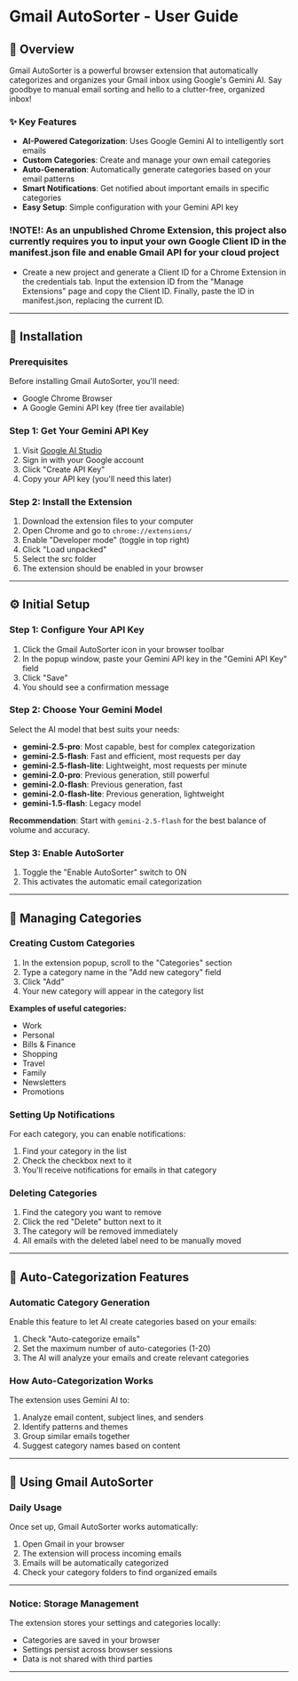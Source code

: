 # Gmail AutoSorter - User Guide

## 🧠 Overview

Gmail AutoSorter is a powerful browser extension that automatically categorizes and organizes your Gmail inbox using Google's Gemini AI. Say goodbye to manual email sorting and hello to a clutter-free, organized inbox!

### ✨ Key Features

- **AI-Powered Categorization**: Uses Google Gemini AI to intelligently sort emails
- **Custom Categories**: Create and manage your own email categories
- **Auto-Generation**: Automatically generate categories based on your email patterns
- **Smart Notifications**: Get notified about important emails in specific categories
- **Easy Setup**: Simple configuration with your Gemini API key

### !NOTE!: As an unpublished Chrome Extension, this project also currently requires you to input your own Google Client ID in the manifest.json file and enable Gmail API for your cloud project

- Create a new project and generate a Client ID for a Chrome Extension in the credentials tab. Input the extension ID from the "Manage Extensions" page and copy the Client ID. Finally, paste the ID in manifest.json, replacing the current ID.

---

## 🚀 Installation

### Prerequisites

Before installing Gmail AutoSorter, you'll need:

- Google Chrome Browser
- A Google Gemini API key (free tier available)

### Step 1: Get Your Gemini API Key

1. Visit [Google AI Studio](https://makersuite.google.com/app/apikey)
2. Sign in with your Google account
3. Click "Create API Key"
4. Copy your API key (you'll need this later)

### Step 2: Install the Extension

1. Download the extension files to your computer
2. Open Chrome and go to `chrome://extensions/`
3. Enable "Developer mode" (toggle in top right)
4. Click "Load unpacked"
5. Select the src folder
6. The extension should be enabled in your browser

---

## ⚙️ Initial Setup

### Step 1: Configure Your API Key

1. Click the Gmail AutoSorter icon in your browser toolbar
2. In the popup window, paste your Gemini API key in the "Gemini API Key" field
3. Click "Save"
4. You should see a confirmation message

### Step 2: Choose Your Gemini Model

Select the AI model that best suits your needs:

- **gemini-2.5-pro**: Most capable, best for complex categorization
- **gemini-2.5-flash**: Fast and efficient, most requests per day
- **gemini-2.5-flash-lite**: Lightweight, most requests per minute
- **gemini-2.0-pro**: Previous generation, still powerful
- **gemini-2.0-flash**: Previous generation, fast
- **gemini-2.0-flash-lite**: Previous generation, lightweight
- **gemini-1.5-flash**: Legacy model

**Recommendation**: Start with `gemini-2.5-flash` for the best balance of volume and accuracy.

### Step 3: Enable AutoSorter

1. Toggle the "Enable AutoSorter" switch to ON
2. This activates the automatic email categorization

---

## 📂 Managing Categories

### Creating Custom Categories

1. In the extension popup, scroll to the "Categories" section
2. Type a category name in the "Add new category" field
3. Click "Add"
4. Your new category will appear in the category list

**Examples of useful categories:**

- Work
- Personal
- Bills & Finance
- Shopping
- Travel
- Family
- Newsletters
- Promotions

### Setting Up Notifications

For each category, you can enable notifications:

1. Find your category in the list
2. Check the checkbox next to it
3. You'll receive notifications for emails in that category

### Deleting Categories

1. Find the category you want to remove
2. Click the red "Delete" button next to it
3. The category will be removed immediately
4. All emails with the deleted label need to be manually moved

---

## 🤖 Auto-Categorization Features

### Automatic Category Generation

Enable this feature to let AI create categories based on your emails:

1. Check "Auto-categorize emails"
2. Set the maximum number of auto-categories (1-20)
3. The AI will analyze your emails and create relevant categories

### How Auto-Categorization Works

The extension uses Gemini AI to:

1. Analyze email content, subject lines, and senders
2. Identify patterns and themes
3. Group similar emails together
4. Suggest category names based on content

---

## 🔧 Using Gmail AutoSorter

### Daily Usage

Once set up, Gmail AutoSorter works automatically:

1. Open Gmail in your browser
2. The extension will process incoming emails
3. Emails will be automatically categorized
4. Check your category folders to find organized emails

---

### Notice: Storage Management

The extension stores your settings and categories locally:

- Categories are saved in your browser
- Settings persist across browser sessions
- Data is not shared with third parties

---
